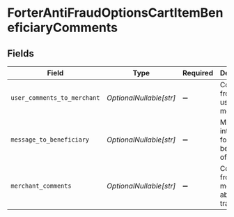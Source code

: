 # ForterAntiFraudOptionsCartItemBeneficiaryComments


## Fields

| Field                                              | Type                                               | Required                                           | Description                                        |
| -------------------------------------------------- | -------------------------------------------------- | -------------------------------------------------- | -------------------------------------------------- |
| `user_comments_to_merchant`                        | *OptionalNullable[str]*                            | :heavy_minus_sign:                                 | Comments from the user to the merchant.            |
| `message_to_beneficiary`                           | *OptionalNullable[str]*                            | :heavy_minus_sign:                                 | Message intended for the beneficiary of the item.  |
| `merchant_comments`                                | *OptionalNullable[str]*                            | :heavy_minus_sign:                                 | Comments from the merchant about this transaction. |